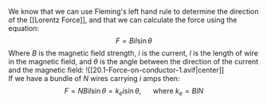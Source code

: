 We know that we can use Fleming's left hand rule to determine the direction of the [[Lorentz Force]], and that we can calculate the force using the equation:
$$F=Bil\sin\theta$$
Where $B$ is the magnetic field strength, $i$ is the current, $l$ is the length of wire in the magnetic field, and $\theta$ is the angle between the direction of the current and the magnetic field:
![[20.1-Force-on-conductor-1.avif|center]]
\
If we have a bundle of $N$ wires carrying $i$ amps then:
$$F=NBil\sin\theta=k_ei\sin\theta,~~~~~~\text{where } k_{e}=BlN $$
